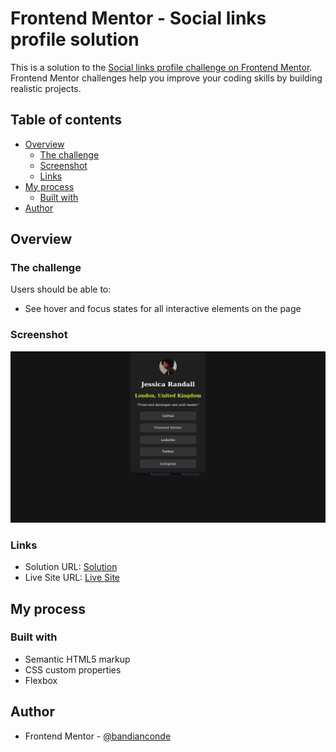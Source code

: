 # Frontend Mentor - Social links profile solution

This is a solution to the [Social links profile challenge on Frontend Mentor](https://www.frontendmentor.io/challenges/social-links-profile-UG32l9m6dQ). Frontend Mentor challenges help you improve your coding skills by building realistic projects. 

## Table of contents

- [Overview](#overview)
  - [The challenge](#the-challenge)
  - [Screenshot](#screenshot)
  - [Links](#links)
- [My process](#my-process)
  - [Built with](#built-with)
- [Author](#author)



## Overview

### The challenge

Users should be able to:

- See hover and focus states for all interactive elements on the page

### Screenshot

![](./screenshot.png)


### Links

- Solution URL: [Solution](https://github.com/bandianconde/social-links-profile-example.git)
- Live Site URL: [Live Site](https://social-links-profile-example-nu.vercel.app/)

## My process

### Built with

- Semantic HTML5 markup
- CSS custom properties
- Flexbox



## Author

- Frontend Mentor - [@bandianconde](https://www.frontendmentor.io/profile/bandianconde)



